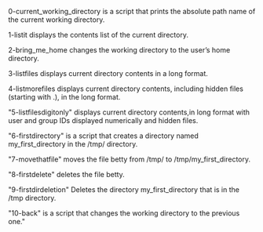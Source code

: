 0-current_working_directory is a script that prints the absolute path name of the current working directory.

1-listit displays the contents list of the current directory.

2-bring_me_home changes the working directory to the user’s home directory.

3-listfiles displays current directory contents in a long format.

4-listmorefiles displays current directory contents, including hidden files (starting with .), in the long format.

"5-listfilesdigitonly" displays current directory contents,in long format with user and group IDs displayed numerically and hidden files.

"6-firstdirectory" is a script that creates a directory named my_first_directory in the /tmp/ directory.

"7-movethatfile" moves the file betty from /tmp/ to /tmp/my_first_directory.

"8-firstdelete" deletes the file betty.

"9-firstdirdeletion" Deletes the directory my_first_directory that is in the /tmp directory.

"10-back" is a script that changes the working directory to the previous one."
